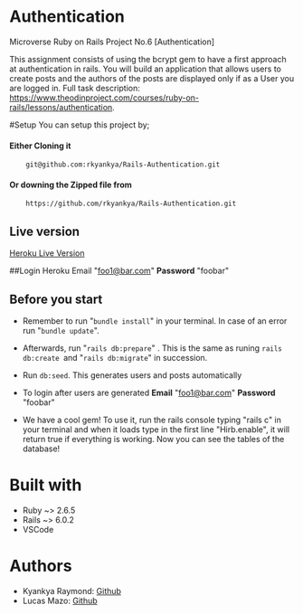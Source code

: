 # Authentication
Microverse Ruby on Rails Project No.6 [Authentication]

This assignment consists of using the bcrypt gem to have a first approach at authentication in rails. You will build an application that allows users to create posts and the authors of the posts are displayed only if as a User you are logged in.
Full task description: https://www.theodinproject.com/courses/ruby-on-rails/lessons/authentication.

#Setup
You can setup this project by;
#### Either Cloning it 
        git@github.com:rkyankya/Rails-Authentication.git
#### Or downing the Zipped file from 
        https://github.com/rkyankya/Rails-Authentication.git

## Live version
[Heroku Live Version]( https://microverse-auth.herokuapp.com/)

##Login Heroku
		Email "foo1@bar.com"  **Password** "foobar"

## Before you start

- Remember to run "`bundle install`" in your terminal. In case of an error run "`bundle update`".  

- Afterwards, run "`rails db:prepare`" . This is the same as runing `rails db:create `and 
"`rails db:migrate`" in succession.

- Run `db:seed`. This generates users and posts automatically

- To login after users are generated **Email** "foo1@bar.com"  **Password** "foobar"
- We have a cool gem! To use it, run the rails console typing "rails c" in your terminal and when it loads type in the first line "Hirb.enable", it will return true if everything is working. Now you can see the tables of the database!

# Built with

- Ruby ~> 2.6.5
- Rails ~> 6.0.2
- VSCode

# Authors

- Kyankya Raymond: [Github](https://github.com/rkyankya)
- Lucas Mazo: [Github](https://github.com/lucasmazo32)
